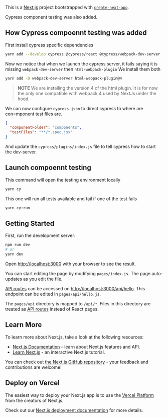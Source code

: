This is a [Next.js](https://nextjs.org/) project bootstrapped with [`create-next-app`](https://github.com/vercel/next.js/tree/canary/packages/create-next-app).

Cypress component testing was also added.

## How Cypress compoennt testing was added

First install cypress specific dependencies

```bash
yarn add --develop cypress @cypress/react @cypress/webpack-dev-server
```

Now we notice that when we launch the cypress server, it fails saying it is missing `webpack-dev-server` then `html-webpack-plugin`
We install them both

```bash
yarn add -D webpack-dev-server html-webpack-plugin@4
```

> **NOTE** We are installing the version 4 of the html plugin.
> It is for now the only one compatible with webpack 4 used by NextJs under the hood.

We can now configure `cypress.json` to direct cypress to where are con=mponent test files are.

```json
{
  "componentFolder": "components",
  "testFiles": "**/*.spec.jsx"
}
```

And update the `cypress/plugins/index.js` file to tell cypress how to start the dev-server.

## Launch compoennt testing

This command will open the testing environment locally

```bash
yarn cy
```

This one will run all tests available and fail if one of the test fails

```bash
yarn cy:run
```

## Getting Started

First, run the development server:

```bash
npm run dev
# or
yarn dev
```

Open [http://localhost:3000](http://localhost:3000) with your browser to see the result.

You can start editing the page by modifying `pages/index.js`. The page auto-updates as you edit the file.

[API routes](https://nextjs.org/docs/api-routes/introduction) can be accessed on [http://localhost:3000/api/hello](http://localhost:3000/api/hello). This endpoint can be edited in `pages/api/hello.js`.

The `pages/api` directory is mapped to `/api/*`. Files in this directory are treated as [API routes](https://nextjs.org/docs/api-routes/introduction) instead of React pages.

## Learn More

To learn more about Next.js, take a look at the following resources:

- [Next.js Documentation](https://nextjs.org/docs) - learn about Next.js features and API.
- [Learn Next.js](https://nextjs.org/learn) - an interactive Next.js tutorial.

You can check out [the Next.js GitHub repository](https://github.com/vercel/next.js/) - your feedback and contributions are welcome!

## Deploy on Vercel

The easiest way to deploy your Next.js app is to use the [Vercel Platform](https://vercel.com/new?utm_medium=default-template&filter=next.js&utm_source=create-next-app&utm_campaign=create-next-app-readme) from the creators of Next.js.

Check out our [Next.js deployment documentation](https://nextjs.org/docs/deployment) for more details.
